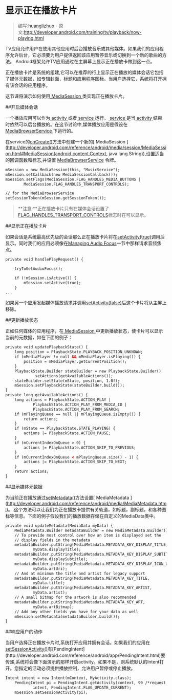 # 显示正在播放卡片

> 编写:[huanglizhuo](https://github.com/huanglizhuo) - 原文:<http://developer.android.com/training/tv/playback/now-playing.html>

TV应用允许用户在使用其他应用时后台播放音乐或其他媒体。如果我们的应用程序允许后台，它必须要为用户提供返回该应用暂停音乐或切换到一个新的歌曲的方法。 Android框架允许TV应用通过在主屏幕上显示正在播放卡做到这一点。

正在播放卡片是系统的组建,它可以在推荐的行上显示正在播放的媒体会话它包括了媒体元数据，如专辑封面，标题和应用程序图标。当用户选择它，系统将打开拥有该会话的应用程序。

这节课将演示如何使用[ MediaSession ](http://developer.android.com/reference/android/media/session/MediaSession.html) 类实现正在播放卡片。

##开启媒体会话

一个播放应用可以作为[ activity ](http://developer.android.com/guide/components/activities) 或者[ service ](http://developer.android.com/guide/components/services/index.html)运行。[ service ](http://developer.android.com/guide/components/services/index.html)是当[ activity ](http://developer.android.com/guide/components/activities) 结束时依然可以后台播放的。在这节讨论中,媒体播放应用是假设在[ MediaBrowserService ](http://developer.android.com/reference/android/service/media/MediaBrowserService.html)下运行的。

在service的[onCreate()](http://developer.android.com/reference/android/service/media/MediaBrowserService.html#onCreate())方法中创建一个新的[ MediaSession ](http://developer.android.com/reference/android/media/session/MediaSession.html#MediaSession(android.content.Context, java.lang.String)),设置适当的回调函数和标志,并设置 [MediaBrowserService](http://developer.android.com/reference/android/service/media/MediaBrowserService.html) 令牌。

```xml
mSession = new MediaSession(this, "MusicService");
mSession.setCallback(new MediaSessionCallback());
mSession.setFlags(MediaSession.FLAG_HANDLES_MEDIA_BUTTONS |
        MediaSession.FLAG_HANDLES_TRANSPORT_CONTROLS);

// for the MediaBrowserService
setSessionToken(mSession.getSessionToken());
```

> **注意:**正在播放卡片只有在媒体会话设置了[FLAG_HANDLES_TRANSPORT_CONTROLS](http://developer.android.com/reference/android/media/session/MediaSession.html#FLAG_HANDLES_TRANSPORT_CONTROLS)标志时在可以显示。

##显示正在播放卡片

如果会话是系统最高优先级的会话那么正在播放卡片将在[setActivity(true)](http://developer.android.com/reference/android/media/session/MediaSession.html#setActive(boolean))调用后显示。同时我们的应用必须像在[Managing Audio Focus](http://developer.android.com/training/managing-audio/audio-focus/index.html)一节中那样请求音频焦点。

```xml
private void handlePlayRequest() {

    tryToGetAudioFocus();

    if (!mSession.isActive()) {
        mSession.setActive(true);
    }
...
```

如果另一个应用发起媒体播放请求并调用[setActivity(false)](http://developer.android.com/reference/android/media/session/MediaSession.html#setActive(boolean))后这个卡片将从主屏上移除。

##更新播放状态

正如任何媒体的应用程序，在[ MediaSession ](http://developer.android.com/reference/android/media/session/MediaSession.html)中更新播放状态，使卡片可以显示当前的元数据，如在下面的例子：

```xml
private void updatePlaybackState() {
    long position = PlaybackState.PLAYBACK_POSITION_UNKNOWN;
    if (mMediaPlayer != null && mMediaPlayer.isPlaying()) {
        position = mMediaPlayer.getCurrentPosition();
    }
    PlaybackState.Builder stateBuilder = new PlaybackState.Builder()
            .setActions(getAvailableActions());
    stateBuilder.setState(mState, position, 1.0f);
    mSession.setPlaybackState(stateBuilder.build());
}
private long getAvailableActions() {
    long actions = PlaybackState.ACTION_PLAY |
            PlaybackState.ACTION_PLAY_FROM_MEDIA_ID |
            PlaybackState.ACTION_PLAY_FROM_SEARCH;
    if (mPlayingQueue == null || mPlayingQueue.isEmpty()) {
        return actions;
    }
    if (mState == PlaybackState.STATE_PLAYING) {
        actions |= PlaybackState.ACTION_PAUSE;
    }
    if (mCurrentIndexOnQueue > 0) {
        actions |= PlaybackState.ACTION_SKIP_TO_PREVIOUS;
    }
    if (mCurrentIndexOnQueue < mPlayingQueue.size() - 1) {
        actions |= PlaybackState.ACTION_SKIP_TO_NEXT;
    }
    return actions;
}
```

##显示媒体元数据

为当前正在播放通过[setMetadata()](http://developer.android.com/reference/android/media/session/MediaSession.html#setMetadata(android.media.MediaMetadata))方法设置[  MediaMetadata ](http://developer.android.com/reference/android/media/MediaMetadata.html)。.这个方法可以让我们为正在播放卡提供有关轨道，如标题，副标题，和各种图标等信息。下面的例子假设我们的播放数据存储在自定义的MediaData类中。

```xml
private void updateMetadata(MediaData myData) {
    MediaMetadata.Builder metadataBuilder = new MediaMetadata.Builder();
    // To provide most control over how an item is displayed set the
    // display fields in the metadata
    metadataBuilder.putString(MediaMetadata.METADATA_KEY_DISPLAY_TITLE,
            myData.displayTitle);
    metadataBuilder.putString(MediaMetadata.METADATA_KEY_DISPLAY_SUBTITLE,
            myData.displaySubtitle);
    metadataBuilder.putString(MediaMetadata.METADATA_KEY_DISPLAY_ICON_URI,
            myData.artUri);
    // And at minimum the title and artist for legacy support
    metadataBuilder.putString(MediaMetadata.METADATA_KEY_TITLE,
            myData.title);
    metadataBuilder.putString(MediaMetadata.METADATA_KEY_ARTIST,
            myData.artist);
    // A small bitmap for the artwork is also recommended
    metadataBuilder.putString(MediaMetadata.METADATA_KEY_ART,
            myData.artBitmap);
    // Add any other fields you have for your data as well
    mSession.setMetadata(metadataBuilder.build());
}
```

##响应用户的动作

当用户选择正在播放卡片时,系统打开应用并拥有会话。如果我们的应用在[setSessionActivity()](http://developer.android.com/reference/android/media/session/MediaSession.html#setSessionActivity(android.app.PendingIntent))有[PendingIntent](http://developer.android.com/reference/android/app/PendingIntent.html)要传递,系统将会像下面演示的那样开启activity。如果不是，则系统默认的Intent打开。您指定的活动必须提供播放控制，允许用户暂停或停止播放。

```xml
Intent intent = new Intent(mContext, MyActivity.class);
    PendingIntent pi = PendingIntent.getActivity(context, 99 /*request code*/,
            intent, PendingIntent.FLAG_UPDATE_CURRENT);
    mSession.setSessionActivity(pi);
```